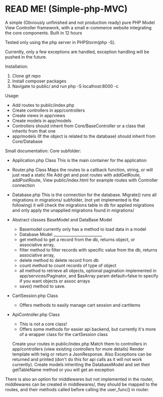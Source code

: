﻿# READ ME! (Simple-php-MVC)

 A simple (Obviously unfinished and not production ready) pure PHP Model View Controller framework, with a small e-commerce website integrating the core components.
 Built in 12 hours
 
Tested only using the php server in PHPStorm(php -S).

Currently, only a few exceptions are handled, exception handling will be pushed in the future.


Installation:
1. Clone git repo
2. Install composer packages
3. Navigate to public/ and run  php -S localhost:8000 -c <Absolute path to a php.ini that has sqlite driver enabled>

Usage:
- Add routes to public/index.php
- Create controllers in app/controllers
- Create views in app/views
- Create models in app/models
- Controllers should inherit from Core/BaseController or a class that inherits from that one
- app/models (If the object is related to the database) should inherit from Core/Database



Small documentation:
Core subfolder:
- Application.php Class
    This is the main container for the application
- Router.php Class
    Maps the routes to a callback function, string, or will just read a static file
    Add get and post routes with addGetRoute, addPostRoute,
    View public/index.html for example routes with Controller connection
- Database.php
    This is the connection for the database.
    Migrate() runs all migrations in migrations/ subfolder,
    (not yet implemented is the following)
    it will check the migrations table in db for applied migrations
    and only apply the unapplied migrations found in migrations/
- Abstract classes BaseModel and DataBase Model
    - Basemodel currently only has a method to load data in a model
    - Database Model _________________________
    - get method to get a record from the db, returns object, or associative array,
    - filter method to filter records with specific value from the db, returns associative array,
    - delete method to delete record from db
    - count method to count records of type of object
    - all method to retrieve all objects, optional pagination implemented in app/services/Paginator, and $asArray param default=false to specify if you want objects or assoc arrays
    - save() method to save.
- CartSession.php Class
    - Offers methods to easily manage cart session and cartitems
- ApiController.php Class
    -  This is not a core class!
    - Offers some methods for easier api backend, but currently it's more of a wrapper class for the cartSession class

  Create your routes in public/index.php
  Match them to controllers in app/controllers (view existing controllers for more details)
  Render template with twig or return a JsonResponse.
  Also Exceptions can be returned and printed (don't do this for api calls as it will not work currently).
  Create models inheriting the DatabaseModel and set their getTableName method or you will get an exception
  

There is also an option for middlewares but not implemented in the router,
middlewares can be created in middlewares/, they should be mapped to the routes, and their methods called before calling the user_func() in router.
